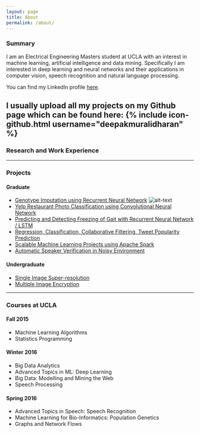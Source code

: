```yaml
---
layout: page
title: About
permalink: /about/
---
```


### Summary

I am an Electrical Engineering Masters student at UCLA with an interest in machine learning, artificial intelligence
and data mining. Specifically I am interested in deep learning and neural networks and their applications in computer vision, speech recognition and natural language processing.

You can find my LinkedIn profile [here](https://www.linkedin.com/in/muralidharandeepak).

I usually upload all my projects on my Github page which can be found here:
{% include icon-github.html username="deepakmuralidharan" %}
---

### Research and Work Experience

---

### Projects

#### Graduate
* [Genotype Imputation using Recurrent Neural Network]() ![alt-text](http://wasin.io/wp-content/uploads/2015/05/showimage.png)  
* [Yelp Restaurant Photo Classification using Convolutional Neural Network]()  
* [Predicting and Detecting Freezing of Gait with Recurrent Neural Network / LSTM]()  
* [Regression, Classification, Collaborative Filtering, Tweet Popularity Prediction]()  
* [Scalable Machine Learning Projects using Apache Spark]()  
* [Automatic Speaker Verification in Noisy Environment]()  

#### Undergraduate
* [Single Image Super-resolution]()  
* [Multiple Image Encryption]()  

---

### Courses at UCLA

#### Fall 2015
* Machine Learning Algorithms  
* Statistics Programming  

#### Winter 2016
* Big Data Analytics  
* Advanced Topics in ML: Deep Learning  
* Big Data: Modelling and Mining the Web  
* Speech Processing  

#### Spring 2016
* Advanced Topics in Speech: Speech Recognition  
* Machine Learning for Bio-Informatics: Population Genetics  
* Graphs and Network Flows
